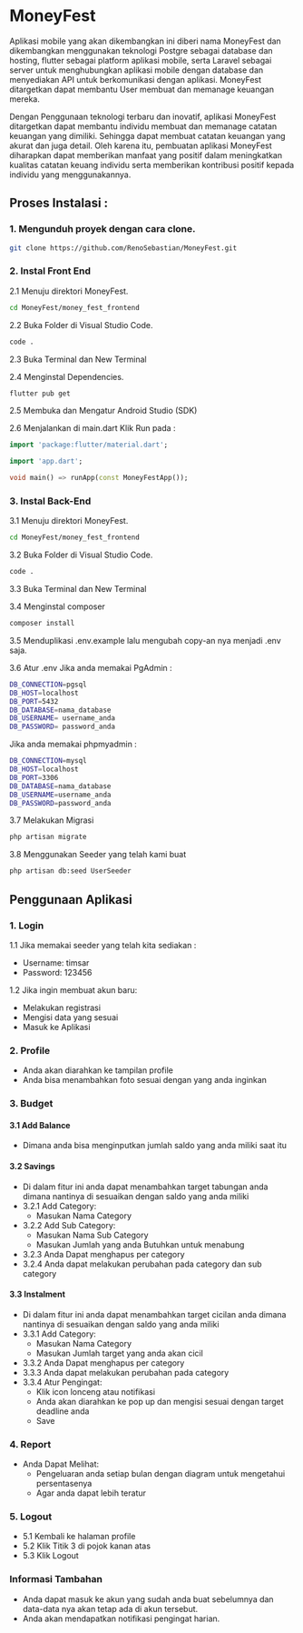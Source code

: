 # MoneyFest

Aplikasi mobile yang akan dikembangkan ini diberi nama MoneyFest dan dikembangkan menggunakan teknologi Postgre sebagai database dan hosting, flutter sebagai platform aplikasi mobile, serta Laravel sebagai server untuk menghubungkan aplikasi mobile dengan database dan menyediakan API untuk berkomunikasi dengan aplikasi. MoneyFest ditargetkan dapat membantu User membuat dan memanage keuangan mereka. 

Dengan Penggunaan teknologi terbaru dan inovatif, aplikasi MoneyFest ditargetkan dapat membantu individu membuat dan memanage catatan keuangan yang dimiliki. Sehingga dapat membuat catatan keuangan yang akurat dan juga detail. Oleh karena itu, pembuatan aplikasi MoneyFest diharapkan dapat memberikan manfaat yang positif dalam meningkatkan kualitas catatan keuang individu serta memberikan kontribusi positif kepada individu yang menggunakannya.

## Proses Instalasi :

### 1. Mengunduh proyek dengan cara clone.
```bash
git clone https://github.com/RenoSebastian/MoneyFest.git
```

### 2. Instal Front End

2.1 Menuju direktori MoneyFest.
```bash
cd MoneyFest/money_fest_frontend 
```

2.2 Buka Folder di Visual Studio Code.
```bash
code .
```

2.3 Buka Terminal dan New Terminal

2.4 Menginstal Dependencies.
```bash
flutter pub get
```

2.5 Membuka dan Mengatur Android Studio (SDK)

2.6 Menjalankan di main.dart 
Klik Run pada :
```dart
import 'package:flutter/material.dart';

import 'app.dart';

void main() => runApp(const MoneyFestApp());
```

### 3. Instal Back-End 

3.1 Menuju direktori MoneyFest.
```bash
cd MoneyFest/money_fest_frontend 
```

3.2 Buka Folder di Visual Studio Code.
```bash
code .
```

3.3 Buka Terminal dan New Terminal

3.4 Menginstal composer
```bash
composer install
```

3.5 Menduplikasi .env.example lalu mengubah copy-an nya menjadi .env saja.

3.6 Atur .env 
Jika anda memakai PgAdmin :

```bash
DB_CONNECTION=pgsql
DB_HOST=localhost
DB_PORT=5432
DB_DATABASE=nama_database
DB_USERNAME= username_anda
DB_PASSWORD= password_anda
```

Jika anda memakai phpmyadmin :

```bash
DB_CONNECTION=mysql
DB_HOST=localhost
DB_PORT=3306
DB_DATABASE=nama_database
DB_USERNAME=username_anda
DB_PASSWORD=password_anda
```

3.7 Melakukan Migrasi
```bash
php artisan migrate
```

3.8 Menggunakan Seeder yang telah kami buat
```bash
php artisan db:seed UserSeeder
```

## Penggunaan Aplikasi

### 1. Login

1.1 Jika memakai seeder yang telah kita sediakan :
* Username: timsar
* Password: 123456

1.2 Jika ingin membuat akun baru:
* Melakukan registrasi
* Mengisi data yang sesuai
* Masuk ke Aplikasi

### 2. Profile

* Anda akan diarahkan ke tampilan profile
* Anda bisa menambahkan foto sesuai dengan yang anda inginkan

### 3. Budget

#### 3.1 Add Balance

* Dimana anda bisa menginputkan jumlah saldo yang anda miliki saat itu

#### 3.2 Savings

* Di dalam fitur ini anda dapat menambahkan target tabungan anda dimana nantinya di sesuaikan dengan saldo yang anda miliki
* 3.2.1 Add Category:
	+ Masukan Nama Category
* 3.2.2 Add Sub Category:
	+ Masukan Nama Sub Category
	+ Masukan Jumlah yang anda Butuhkan untuk menabung
* 3.2.3 Anda Dapat menghapus per category
* 3.2.4 Anda dapat melakukan perubahan pada category dan sub category

#### 3.3 Instalment

* Di dalam fitur ini anda dapat menambahkan target cicilan anda dimana nantinya di sesuaikan dengan saldo yang anda miliki
* 3.3.1 Add Category:
	+ Masukan Nama Category
	+ Masukan Jumlah target yang anda akan cicil
* 3.3.2 Anda Dapat menghapus per category
* 3.3.3 Anda dapat melakukan perubahan pada category
* 3.3.4 Atur Pengingat:
	+ Klik icon lonceng atau notifikasi
	+ Anda akan diarahkan ke pop up dan mengisi sesuai dengan target deadline anda
	+ Save

### 4. Report

* Anda Dapat Melihat:
	+ Pengeluaran anda setiap bulan dengan diagram untuk mengetahui persentasenya
	+ Agar anda dapat lebih teratur

### 5. Logout

* 5.1 Kembali ke halaman profile
* 5.2 Klik Titik 3 di pojok kanan atas
* 5.3 Klik Logout

### Informasi Tambahan

* Anda dapat masuk ke akun yang sudah anda buat sebelumnya dan data-data nya akan tetap ada di akun tersebut.
* Anda akan mendapatkan notifikasi pengingat harian.

